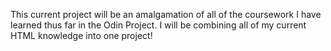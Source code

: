 This current project will be an amalgamation of all of the coursework I have learned thus far in the Odin Project. I will be combining all of my current HTML knowledge into one project!
